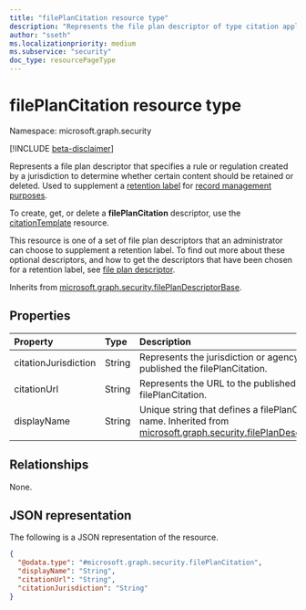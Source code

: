 ```yaml
---
title: "filePlanCitation resource type"
description: "Represents the file plan descriptor of type citation applied to a particular retention label."
author: "sseth"
ms.localizationpriority: medium
ms.subservice: "security"
doc_type: resourcePageType
---
```


# filePlanCitation resource type

Namespace: microsoft.graph.security

[!INCLUDE [beta-disclaimer](../../includes/beta-disclaimer.md)]

Represents a file plan descriptor that specifies a rule or regulation created by a jurisdiction to determine whether certain content should be retained or deleted. Used to supplement a [retention label](security-retentionlabel.md) for [record management purposes](security-recordsmanagement-overview.md).

To create, get, or delete a **filePlanCitation** descriptor, use the [citationTemplate](security-citationtemplate.md) resource.

This resource is one of a set of file plan descriptors that an administrator can choose to supplement a retention label. To find out more about these optional descriptors, and how to get the descriptors that have been chosen for a retention label, see [file plan descriptor](security-fileplandescriptor.md).

Inherits from [microsoft.graph.security.filePlanDescriptorBase](../resources/security-fileplandescriptorBase.md).

## Properties
|Property|Type|Description|
|:---|:---|:---|
|citationJurisdiction|String|Represents the jurisdiction or agency that published the filePlanCitation.|
|citationUrl|String|Represents the URL to the published filePlanCitation.|
|displayName|String|Unique string that defines a filePlanCitation name. Inherited from [microsoft.graph.security.filePlanDescriptor](../resources/security-fileplandescriptor.md).|

## Relationships
None.

## JSON representation
The following is a JSON representation of the resource.
<!-- {
  "blockType": "resource",
  "@odata.type": "microsoft.graph.security.filePlanCitation"
}
-->
``` json
{
  "@odata.type": "#microsoft.graph.security.filePlanCitation",
  "displayName": "String",
  "citationUrl": "String",
  "citationJurisdiction": "String"
}
```

